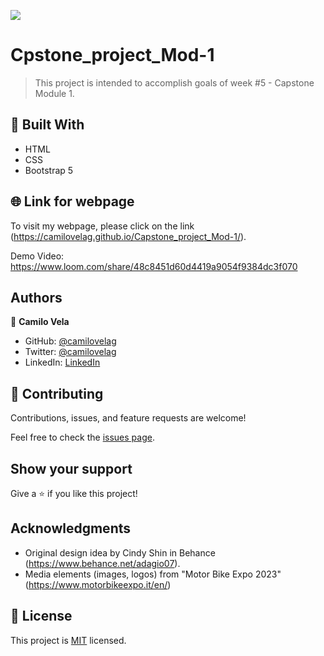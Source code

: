 ![](https://img.shields.io/badge/Microverse-blueviolet)

# Cpstone_project_Mod-1

> This project is intended to accomplish goals of week #5 - Capstone Module 1.


## 🧰 Built With

- HTML
- CSS
- Bootstrap 5

## 🌐 Link for webpage

To visit my webpage, please click on the link (https://camilovelag.github.io/Capstone_project_Mod-1/).

Demo Video: https://www.loom.com/share/48c8451d60d4419a9054f9384dc3f070

## Authors

👤 **Camilo Vela**

- GitHub: [@camilovelag](https://github.com/camilovelag)
- Twitter: [@camilovelag](https://twitter.com/camilovelag)
- LinkedIn: [LinkedIn](https://linkedin.com/in/camilovelag)


## 🤝 Contributing

Contributions, issues, and feature requests are welcome!

Feel free to check the [issues page](../../issues/).

## Show your support

Give a ⭐️ if you like this project!

## Acknowledgments

- Original design idea by Cindy Shin in Behance (https://www.behance.net/adagio07).
- Media elements (images, logos) from "Motor Bike Expo 2023" (https://www.motorbikeexpo.it/en/)

## 📝 License

This project is [MIT](./MIT.md) licensed.